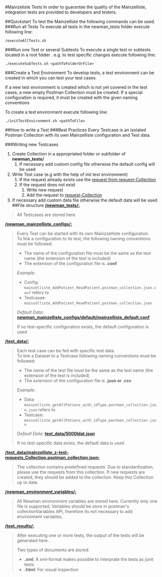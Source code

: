 #Mainzeliste Tests
In order to guarantee the quality of the Mainzelliste, integration tests are provided to developers and testers.

##Quickstart
To test the Mainzelliste the following commands can be used.
###Run all Tests
To execute all tests in the newman_tests folder execute following line:

```shell
/executeAllTests.sh
```

###Run one Test or several Subtests
To execute a single test or subtests located in a root folder . e.g. to test specific changes execute following line:

```shell
./executeSubTests.sh <pathToFolderOrFile>
```

###Create a Test Environment
To develop tests, a test environment can be created in which you can test your test cases. 

If a new test environment is created which is not yet covered in the test cases, a new empty Postman Collection must be created.
If a special configuration is required, it must be created with the given naming conventions

To create a test environment execute following line:

```shell
./initTestEnvironment.sh <pathToFile>
```
##How to write a Test
###Best Practices
Every Testcase is an isolated Postman Collection with its own Mainzelliste configuration and Test data.

###Writing new Testcases
1. Create Collection in a appropriated folder or subfolder of **newman_tests/**
    1. If necessary add custom config file otherwise the default config will be used
1. Write Test case (e.g with the help of init test environment)
   1. If the request already exists use the  [request from request-Collection](./test_data/mainzelliste_z-test-requests_Collection.postman_collection.json)
   1. If the request does not exist
        1. Write new request
        2. Add the request to [request-Collection](./test_data/mainzelliste_z-test-requests_Collection.postman_collection.json)
1. If necessary add custom data file otherwise the default data will be used
##File structure
[**/newman_tests/:**](./newman_tests)
> All Testcases are stored here.

[**/newman_mainzelliste_configs/:**](./newman_mainzelliste_configs)
> Every Test can be started with its own Mainzzelliste configuration.  <br/>
>To link a configuration to its test, the following naming conventions must be followed:
>   * The name of the configuration file must be the same as the test name (the extension of the test is included)
>   * The extension of the configuration file is **.conf**
>
>  _Example_: 
>   * Config: `mainzelliste_AddPatient_ReadPatient.postman_collection.json.conf` refers to 
>  * Testcasae: `mainzelliste_AddPatient_ReadPatient.postman_collection.json`
>  
>
> _Default Data:_ [**newman_mainzelliste_configs/default/mainzelliste_default.conf**](./newman_mainzelliste_configs/default/mainzelliste_default.conf)
> 
>If no test-specific configuration exists, the default configuration is used



[**/test_data/:**](./test_data)
> Each test case can be fed with specific test data. <br/>
>To link a Dataset to a Testcase following naming conventions must be followed:
>   * The name of the test file must be the same as the test name (the extension of the test is included)
>   * The extension of the configuration file is **.json or .csv**
>   
>  _Example_: 
>   * Data: `mainzelliste_getAllPatiens_with_idType.postman_collection.json.json` refers to 
>   * Testcase: `mainzelliste_getAllPatiens_with_idType.postman_collection.json`
>
> _Default Data:_ [**test_data/5000Idat.json**](./test_data/5000Idat.json)
>
>If no test-specific data exists, the default data is used


[**/test_data/mainzelliste_z-test-requests_Collection.postman_collection.json:**](./test_data/mainzelliste_z-test-requests_Collection.postman_collection.json)
> The collection contains predefined requests. Due to standardization, please use the requests from this collection. 
>If new requests are created, they should be added to the collection.
>Keep this Collection up to date.


[**/newman_environment_variables/:** ](./newman_environment_variables)
>All Newman environment variables are stored here. Currently only one file is supported.
>Variables should be store in postman's collectionVariables API, therefore its not necessary to add environment variables.


[**/test_results/:**](./test_results)
> After executing one or more tests, the output of the tests will be generated here.
>
>Two types of documents are stored:
>   * **.xml**: A xml-format makes possible to interprate the tests as junit tests
>   * **.html**: For visual inspection
 

